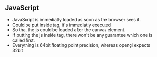 ## JavaScript

* JavaScript is immediatly loaded as soon as the browser sees it.
* Could be put inside <body> tag, it's immediatly executed
* So that the js could be loaded after the canvas element.
* If putting the js inside <head> tag, there won't be any guarantee which one is called first.
* Everything is 64bit floating point precision, whereas opengl expects 32bit

